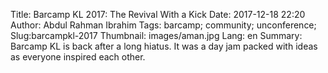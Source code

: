 Title: Barcamp KL 2017: The Revival With a Kick
Date: 2017-12-18 22:20
Author: Abdul Rahman Ibrahim
Tags: barcamp; community; unconference;
Slug:barcampkl-2017
Thumbnail: images/aman.jpg
Lang: en
Summary: Barcamp KL is back after a long hiatus. It was a day jam packed with ideas as everyone inspired each other.
